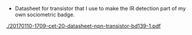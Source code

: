 * Datasheet for transistor that I use to make the IR detection part of my own sociometric badge.

[./20170110-1709-cet-20-datasheet-npn-transistor-bd139-1.pdf](./20170110-1709-cet-20-datasheet-npn-transistor-bd139-1.pdf)